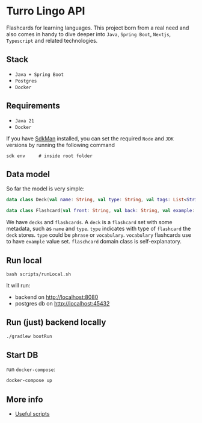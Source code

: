 # Turro Lingo API

Flashcards for learning languages. This project born from a real need and also comes in handy to dive deeper into `Java`, `Spring Boot`, `Nextjs`, `Typescript` and related technologies.

## Stack

- `Java + Spring Boot`
- `Postgres`
- `Docker`

## Requirements

- `Java 21`
- `Docker`

If you have [SdkMan](https://sdkman.io/) installed, you can set the required `Node` and `JDK` versions by running the following command

```
sdk env     # inside root folder
```

## Data model

So far the model is very simple:

```kotlin
data class Deck(val name: String, val type: String, val tags: List<String>, val flashcards: List<Flashcard>)

data class Flashcard(val front: String, val back: String, val example: String?)
```

We have `decks` and `flashcards`. A `deck` is a `flashcard` set with some metadata, such as `name` and `type`.
`type` indicates with type of `flashcard` the `deck` stores. `type` could be `phrase` or `vocabulary`. `vocabulary` flashcards use to have `example` value set.
`flaschcard` domain class is self-explanatory.

## Run local

```
bash scripts/runLocal.sh
```

It will run:

- backend on <http://localhost:8080>
- postgres db on <http://localhost:45432>

## Run (just) backend locally

```bash
./gradlew bootRun
```

## Start DB

run `docker-compose`:

```bash
docker-compose up
```

## More info

- [Useful scripts](./docs/scripts.md)
